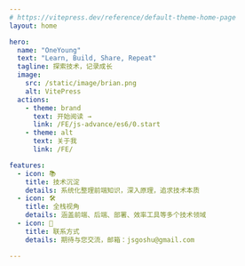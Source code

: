 ```yaml
---
# https://vitepress.dev/reference/default-theme-home-page
layout: home

hero:
  name: "OneYoung"
  text: "Learn, Build, Share, Repeat"
  tagline: 探索技术，记录成长
  image:
    src: /static/image/brian.png
    alt: VitePress
  actions:
    - theme: brand
      text: 开始阅读 →
      link: /FE/js-advance/es6/0.start
    - theme: alt
      text: 关于我
      link: /FE/

features:
  - icon: 📚
    title: 技术沉淀
    details: 系统化整理前端知识，深入原理，追求技术本质
  - icon: 🛠️
    title: 全栈视角
    details: 涵盖前端、后端、部署、效率工具等多个技术领域
  - icon: 📧
    title: 联系方式
    details: 期待与您交流，邮箱：jsgoshu@gmail.com

---
```


<HomeUnderline />
